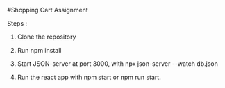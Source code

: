#Shopping Cart Assignment

Steps :
1. Clone the repository

2. Run npm install 

3. Start JSON-server at port 3000, with npx json-server --watch db.json

4. Run the react app with npm start or npm run start.